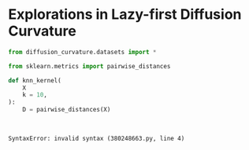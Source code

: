 # Explorations in Lazy-first Diffusion Curvature

``` python
from diffusion_curvature.datasets import *
```

``` python
from sklearn.metrics import pairwise_distances
```

``` python
def knn_kernel(
    X
    k = 10,
):
    D = pairwise_distances(X)
    
    
```

    SyntaxError: invalid syntax (380248663.py, line 4)
